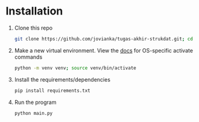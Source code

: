 # Installation
1. Clone this repo
    ```bash
    git clone https://github.com/jovianka/tugas-akhir-strukdat.git; cd tugas-akhir-strukdat
    ```
2. Make a new virtual environment. View the [docs](https://docs.python.org/3/library/venv.html#how-venvs-work) for OS-specific activate commands
    ```bash
    python -m venv venv; source venv/bin/activate
    ```
3. Install the requirements/dependencies
    ```bash
    pip install requirements.txt
    ```
4. Run the program
    ```bash
    python main.py
    ```
